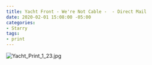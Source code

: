 ```yaml
---
title: Yacht Front - We're Not Cable -  - Direct Mail
date: 2020-02-01 15:08:00 -05:00
categories:
- Starry
tags:
- print
---
```


![Yacht_Print_1_23.jpg](/uploads/Yacht_Print_1_23.jpg)